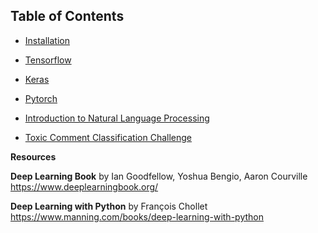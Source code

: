 

## Table of Contents

  - [Installation](installation)
  - [Tensorflow](tensorflow)
  - [Keras](keras)
  - [Pytorch](pytorch)

  - [Introduction to Natural Language Processing](IntroductionToNLP.ipynb)
  - [Toxic Comment Classification Challenge](https://www.kaggle.com/c/jigsaw-toxic-comment-classification-challenge)




**Resources**

**Deep Learning Book** by Ian Goodfellow, Yoshua Bengio, Aaron Courville https://www.deeplearningbook.org/

**Deep Learning with Python** by François Chollet
https://www.manning.com/books/deep-learning-with-python
